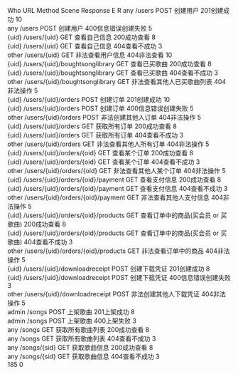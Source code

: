 Who	URL	Method	Scene	Response	E	R
any	/users	POST	创建用户	201创建成功	10	
any	/users	POST	创建用户	400信息错误创建失败	5	
{uid}	/users/{uid}	GET	查看自己信息	200成功查看	8	
{uid}	/users/{uid}	GET	查看自己信息	404查看不成功	3	
other	/users/{uid}	GET	非法查看用户信息	404非法查看	10	
{uid}	/users/{uid}/boughtsonglibrary	GET	查看已买歌曲	200成功查看	8	
{uid}	/users/{uid}/boughtsonglibrary	GET	查看已买歌曲	404查看不成功	3	
other	/users/{uid}/boughtsonglibrary	GET	非法查看其他人已买歌曲列表	404非法操作	5	
{uid}	/users/{uid}/orders	POST	创建订单	201创建成功	10	
{uid}	/users/{uid}/orders	POST	创建订单	400信息错误创建失败	5	
other	/users/{uid}/orders	POST	非法创建其他人订单	404非法操作	5	
{uid}	/users/{uid}/orders	GET	获取所有订单	200成功查看	8	
{uid}	/users/{uid}/orders	GET	获取所有订单	404查看不成功	3	
other	/users/{uid}/orders	GET	非法查看其他人所有订单	404非法操作	5	
{uid}	/users/{uid}/orders/{oid}	GET	查看某个订单	200成功查看	8	
{uid}	/users/{uid}/orders/{oid}	GET	查看某个订单	404查看不成功	3	
other	/users/{uid}/orders/{oid}	GET	非法查看其他人某个订单	404非法操作	5	
{uid}	/users/{uid}/orders/{oid}/payment	GET	查看支付信息	200成功查看	8	
{uid}	/users/{uid}/orders/{oid}/payment	GET	查看支付信息	404查看不成功	3	
other	/users/{uid}/orders/{oid}/payment	GET	非法查看其他人支付信息	404非法操作	5	
{uid}	/users/{uid}/orders/{oid}/products	GET	查看订单中的商品(买会员 or 买歌曲)	200成功查看	8	
{uid}	/users/{uid}/orders/{oid}/products	GET	查看订单中的商品(买会员 or 买歌曲)	404查看不成功	3	
other	/users/{uid}/orders/{oid}/products	GET	非法查看订单中的商品	404非法操作	5	
{uid}	/users/{uid}/downloadreceipt	POST	创建下载凭证	201创建成功	8	
{uid}	/users/{uid}/downloadreceipt	POST	创建下载凭证	400信息错误创建失败	3	
other	/users/{uid}/downloadreceipt	POST	非法创建其他人下载凭证	404非法操作	5	
admin	/songs	POST	上架歌曲	201上架成功	8	
admin	/songs	POST	上架歌曲	400上架失败	3	
any	/songs	GET	获取所有歌曲列表	200成功查看	8	
any	/songs	GET	获取所有歌曲列表	404查看不成功	3	
any	/songs/{sid}	GET	获取歌曲信息	200成功查看	8	
any	/songs/{sid}	GET	获取歌曲信息	404查看不成功	3	
                                                185	0

